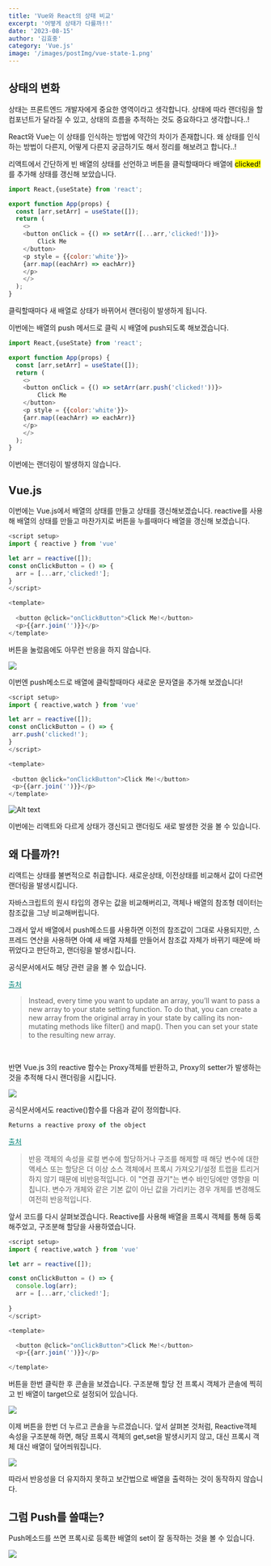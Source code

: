 ```yaml
---
title: 'Vue와 React의 상태 비교'
excerpt: '어떻게 상태가 다를까!!'
date: '2023-08-15'
author: '김효중'
category: 'Vue.js'
image: '/images/postImg/vue-state-1.png'
---
```


## 상태의 변화

상태는 프론트엔드 개발자에게 중요한 영역이라고 생각합니다. 상태에 따라 랜더링을 할 컴포넌트가 달라질 수 있고, 상태의 흐름을 추적하는 것도 중요하다고 생각합니다..!

React와 Vue는 이 상태를 인식하는 방법에 약간의 차이가 존재합니다. 왜 상태를 인식하는 방법이 다른지, 어떻게 다른지 궁금하기도 해서 정리를 해보려고 합니다..!


리액트에서 간단하게 빈 배열의 상태를 선언하고 버튼을 클릭할때마다 배열에 <mark>clicked!</mark>를 추가해 상태를 갱신해 보았습니다.

```js
import React,{useState} from 'react';

export function App(props) {
  const [arr,setArr] = useState([]);
  return (
    <>
    <button onClick = {() => setArr([...arr,'clicked!'])}>
        Click Me
    </button>
    <p style = {{color:'white'}}>
    {arr.map((eachArr) => eachArr)}
    </p>
    </>
  );
}
```

클릭할때마다 새 배열로 상태가 바뀌어서 랜더링이 발생하게 됩니다.

이번에는 배열의 push 메서드로 클릭 시 배열에 push되도록 해보겠습니다.

```js
import React,{useState} from 'react';

export function App(props) {
  const [arr,setArr] = useState([]);
  return (
    <>
    <button onClick = {() => setArr(arr.push('clicked!'))}>
        Click Me
    </button>
    <p style = {{color:'white'}}>
    {arr.map((eachArr) => eachArr)}
    </p>
    </>
  );
}
```

이번에는 랜더링이 발생하지 않습니다.

## Vue.js

이번에는 Vue.js에서 배열의 상태를 만들고 상태를 갱신해보겠습니다.
reactive를 사용해 배열의 상태를 만들고 마찬가지로 버튼을 누를때마다 배열을 갱신해 보겠습니다.

```js
<script setup>
import { reactive } from 'vue'

let arr = reactive([]);
const onClickButton = () => {
  arr = [...arr,'clicked!'];
}
</script>

<template>
  
  <button @click="onClickButton">Click Me!</button>
  <p>{{arr.join('')}}</p>
</template>
```

버튼을 눌렀음에도 아무런 반응을 하지 않습니다.

![](/images/postImg/vue-state-1.png)


 이번엔 push메소드로 배열에 클릭할때마다 새로운 문자열을 추가해 보겠습니다!

 ```js
<script setup>
import { reactive,watch } from 'vue'

let arr = reactive([]);
const onClickButton = () => {
  arr.push('clicked!');
}
</script>

<template>
  
  <button @click="onClickButton">Click Me!</button>
  <p>{{arr.join('')}}</p>
</template>
 ```

![Alt text](/images/postImg/vue-state-2.png)

이번에는 리액트와 다르게 상태가 갱신되고 랜더링도 새로 발생한 것을 볼 수 있습니다.

## 왜 다를까?!

리액트는 상태를 불변적으로 취급합니다. 새로운상태, 이전상태를 비교해서 값이 다르면 랜더링을 발생시킵니다.

자바스크립트의 원시 타입의 경우는 값을 비교해버리고, 객체나 배열의 참조형 데이터는 참조값을 그냥 비교해버립니다.

그래서 앞서 배열에서 push메소드를 사용하면 이전의 참조값이 그대로 사용되지만, 스프레드 연산을 사용하면 아예 새 배열 자체를 만들어서 참조값 자체가 바뀌기 때문에 바뀌었다고 판단하고, 랜더링을 발생시킵니다.

공식문서에서도 해당 관련 글을 볼 수 있습니다.

<a href = "https://react.dev/learn/updating-arrays-in-state" 
target = "_blank" style = "color:#008378">출처</a>

<blockquote>
Instead, every time you want to update an array, you’ll want to pass a new array to your state setting function. To do that, you can create a new array from the original array in your state by calling its non-mutating methods like filter() and map(). Then you can set your state to the resulting new array.
</blockquote>

<br />

반면 Vue.js 3의 reactive 함수는 Proxy객체를 반환하고, Proxy의 setter가 발생하는 것을 추적해 다시 랜더링을 시킵니다.

![](https://deepgram.com/_next/image?url=https%3A%2F%2Fwww.datocms-assets.com%2F96965%2F1683914200-console_2.png&w=1080&q=75)

공식문서에서도 reactive()함수를 다음과 같이 정의합니다.

```js
Returns a reactive proxy of the object
```

<a href = "https://vuejs.org/guide/extras/reactivity-in-depth.html#how-reactivity-works-in-vue" 
target = "_blank" style = "color:#008378">출처</a>

<blockquote>
반응 객체의 속성을 로컬 변수에 할당하거나 구조를 해제할 때 해당 변수에 대한 액세스 또는 할당은 더 이상 소스 객체에서 프록시 가져오기/설정 트랩을 트리거하지 않기 때문에 비반응적입니다. 이 "연결 끊기"는 변수 바인딩에만 영향을 미칩니다. 변수가 개체와 같은 기본 값이 아닌 값을 가리키는 경우 개체를 변경해도 여전히 반응적입니다.
</blockquote>

앞서 코드를 다시 살펴보겠습니다. Reactive를 사용해 배열을 프록시 객체를 통해 등록해주었고, 구조분해 할당을 사용하였습니다.

```js
<script setup>
import { reactive,watch } from 'vue'

let arr = reactive([]);

const onClickButton = () => {
  console.log(arr);
  arr = [...arr,'clicked!'];
 
}
</script>

<template>

  <button @click="onClickButton">Click Me!</button>
  <p>{{arr.join('')}}</p>

</template>
```

버튼을 한번 클릭한 후 콘솔을 보겠습니다.
구조분해 할당 전 프록시 객체가 콘솔에 찍히고 빈 배열이 target으로 설정되어 있습니다.

![](/images/postImg/vue-proxy.png)

이제 버튼을 한번 더 누르고 콘솔을 누르겠습니다. 앞서 살펴본 것처럼, Reactive객체 속성을 구조분해 하면, 해당 프록시 객체의 get,set을 발생시키지 않고, 대신 프록시 객체 대신 배열이 덮어씌워집니다.

![](/images/postImg/vue-proxy-1.png)

따라서 반응성을 더 유지하지 못하고 보간법으로 배열을 출력하는 것이 동작하지 않습니다.

## 그럼 Push를 쓸떄는?

Push메소드를 쓰면 프록시로 등록한 배열의 set이 잘 동작하는 것을 볼 수 있습니다.

![](/images/postImg/vue-proxy-2.png)










